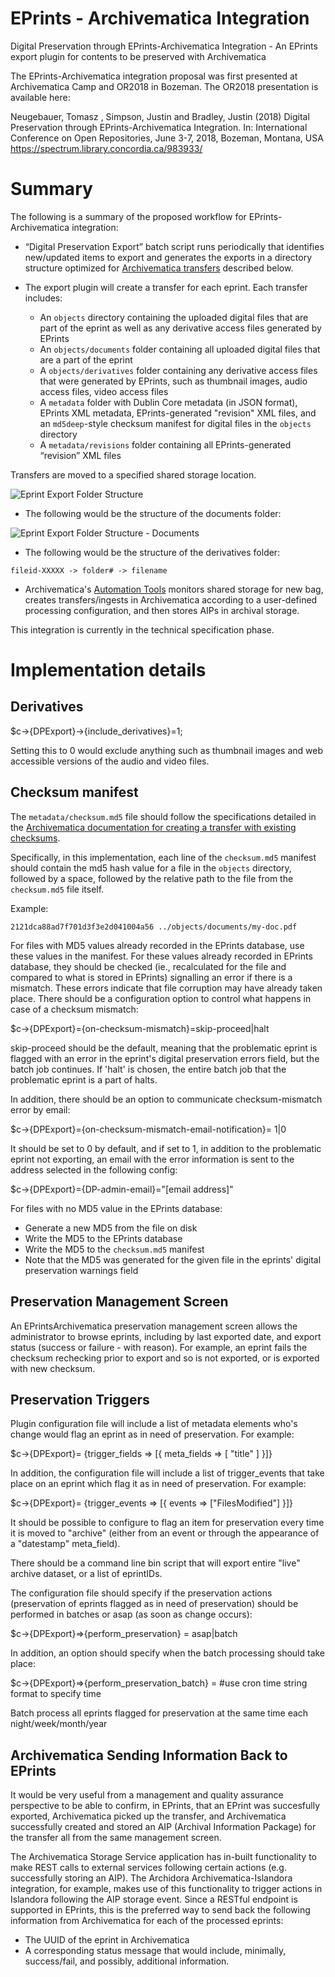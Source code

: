 # EPrints - Archivematica Integration

Digital Preservation through EPrints-Archivematica Integration - An EPrints export plugin for contents to be preserved with Archivematica

The EPrints-Archivematica integration proposal was first presented at Archivematica Camp and OR2018 in Bozeman.
The OR2018 presentation is available here:

Neugebauer, Tomasz , Simpson, Justin and Bradley, Justin (2018) Digital Preservation through EPrints-Archivematica Integration. In: International Conference on Open Repositories, June 3-7, 2018, Bozeman, Montana, USA
https://spectrum.library.concordia.ca/983933/

# Summary

The following is a summary of the proposed workflow for EPrints-Archivematica integration:

* “Digital Preservation Export” batch script runs periodically that identifies new/updated items to
export and generates the exports in a directory structure optimized for [Archivematica transfers](https://www.archivematica.org/en/docs/archivematica-1.7/user-manual/transfer/transfer/#transfer-checksums) described below.

* The export plugin will create a transfer for each eprint. Each transfer includes: 
	* An `objects` directory containing the uploaded digital files that are part of the eprint as well as any derivative access files generated by EPrints
	* An `objects/documents` folder containing all uploaded digital files that are a part of the eprint
	* A `objects/derivatives` folder containing any derivative access files that were generated by EPrints, such as thumbnail images, audio access files, video access files
	* A `metadata` folder with Dublin Core metadata (in JSON format), EPrints XML metadata, EPrints-generated "revision" XML files, and an `md5deep`-style checksum manifest for digital files in the `objects` directory
	* A `metadata/revisions` folder containing all EPrints-generated “revision” XML files

Transfers are moved to a specified shared storage location. 

![Eprint Export Folder Structure](https://github.com/photomedia/EPrintsArchivematica/blob/master/eprint-export-folder-structure.png)

* The following would be the structure of the documents folder:

![Eprint Export Folder Structure - Documents](https://github.com/photomedia/EPrintsArchivematica/blob/master/eprint-export-documents-folder-structure.png)

* The following would be the structure of the derivatives folder:

`fileid-XXXXX -> folder# -> filename`

* Archivematica's [Automation Tools](https://github.com/artefactual/automation-tools) monitors shared storage for new bag, creates transfers/ingests in Archivematica according to a user-defined processing configuration, and then stores AIPs in archival storage.

This integration is currently in the technical specification phase.

# Implementation details

## Derivatives

$c->{DPExport}->{include_derivatives}=1;

Setting this to 0 would exclude anything such as thumbnail images and web accessible versions of the audio and video files.

## Checksum manifest

The `metadata/checksum.md5` file should follow the specifications detailed in the [Archivematica documentation for creating a transfer with existing checksums](https://www.archivematica.org/en/docs/archivematica-1.8/user-manual/transfer/transfer/#create-a-transfer-with-existing-checksums).

Specifically, in this implementation, each line of the `checksum.md5` manifest should contain the md5 hash value for a file in the `objects` directory, followed by a space, followed by the relative path to the file from the `checksum.md5` file itself.

Example:

`2121dca88ad7f701d3f3e2d041004a56 ../objects/documents/my-doc.pdf`

For files with MD5 values already recorded in the EPrints database, use these values in the manifest.  For these values already recorded in EPrints database, they should be checked (ie., recalculated for the file and compared to what is stored in EPrints) signalling an error if there is a mismatch.  These errors indicate that file corruption may have already taken place.  There should be a configuration option to control what happens in case of a checksum mismatch:

$c->{DPExport}={on-checksum-mismatch}=skip-proceed|halt 

skip-proceed should be the default, meaning that the problematic eprint is flagged with an error in the eprint's digital preservation errors field, but the batch job continues.  If 'halt' is chosen, the entire batch job that the problematic eprint is a part of halts.

In addition, there should be an option to communicate checksum-mismatch error by email:

$c->{DPExport}={on-checksum-mismatch-email-notification}= 1|0

It should be set to 0 by default, and if set to 1, in addition to the problematic eprint not exporting, an email with the error information is sent to the address selected in the following config:

$c->{DPExport}={DP-admin-email}="[email address]"

For files with no MD5 value in the EPrints database:

* Generate a new MD5 from the file on disk
* Write the MD5 to the EPrints database
* Write the MD5 to the `checksum.md5` manifest
* Note that the MD5 was generated for the given file in the eprints' digital preservation warnings field

## Preservation Management Screen

An EPrintsArchivematica preservation management screen allows the administrator to browse eprints, including by last exported date, and export status (success or failure - with reason).  For example, an eprint fails the checksum rechecking prior to export  and so is not exported, or is exported with new checksum.

## Preservation Triggers

Plugin configuration file will include a list of metadata elements who's change would flag an eprint as in need of preservation. For example:

$c->{DPExport}= {trigger_fields => [{ meta_fields => [ "title" ] }]}

In addition, the configuration file will include a list of trigger_events that take place on an eprint which flag it as in need of preservation.  For example:

$c->{DPExport}= {trigger_events => [{ events => ["FilesModified"] }]}

It should be possible to configure to flag an item for preservation every time it is moved to "archive" (either from an event or through the appearance of a "datestamp" meta_field).

There should be a command line bin script that will export entire "live" archive dataset, or a list of eprintIDs.

The configuration file should specify if the preservation actions (preservation of eprints flagged as in need of preservation) should be performed in batches or asap (as soon as change occurs):

$c->{DPExport}=>{perform_preservation} = asap|batch

In addition, an option should specify when the batch processing should take place:

$c->{DPExport}=>{perform_preservation_batch} = #use cron time string format to specify time

Batch process all eprints flagged for preservation at the same time each night/week/month/year

## Archivematica Sending Information Back to EPrints

It would be very useful from a management and quality assurance perspective to be able to confirm, in EPrints, that an EPrint was succesfully exported, Archivematica picked up the transfer, and Archivematica successfully created and stored an AIP (Archival Information Package) for the transfer all from the same management screen.   

The Archivematica Storage Service application has in-built functionality to make REST calls to external services following certain actions (e.g. successfully storing an AIP). The Archidora Archivematica-Islandora integration, for example, makes use of this functionality to trigger actions in Islandora following the AIP storage event.  Since a RESTful endpoint is  supported in EPrints, this is the preferred way to send back the following information from Archivematica for each of the processed eprints:

* The UUID of the eprint in Archivematica
* A corresponding status message that would include, minimally, success/fail, and possibly, additional information.
